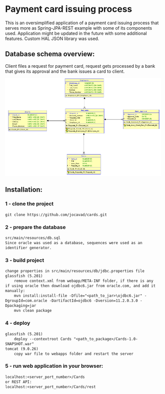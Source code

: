 # Payment card issuing process 

This is an oversimplified application of a payment card issuing process that serves more as Spring-JPA-REST example with some of its 
components used. Application might be updated in the future with some additional features. Custom HAL JSON library was used.

## Database schema overview: 

Client files a request for payment card, request gets processed by a bank that gives its approval and the bank issues a card to client.

![Schema](docs/cards.png)

## Installation: 

### 1 - clone the project 
    git clone https://github.com/jocavad/cards.git

### 2 - prepare the database 
    src/main/resources/db.sql
    Since oracle was used as a database, sequences were used as an identifier generator.

### 3 - build project 
    change properties in src/main/resources/db/jdbc.properties file
    glassfish (5.201)
        remove context.xml from webapp/META-INF folder, if there is any
    if using oracle then download ojdbc6.jar from oracle.com, and add it manually:
        mvn install:install-file -Dfile="<path_to_jar>\ojdbc6.jar" -DgroupId=com.oracle -DartifactId=ojdbc6 -Dversion=11.2.0.3.0 -Dpackaging=jar
        mvn clean package

### 4 - deploy 
    glassfish (5.201)
        deploy --contextroot Cards "<path_to_package>/Cards-1.0-SNAPSHOT.war"
    tomcat (9.0.26)
        copy war file to webapps folder and restart the server

### 5 - run web application in your browser:
    localhost:<server_port_number>/Cards
    or REST API:
    localhost:<server_port_number>/Cards/rest
